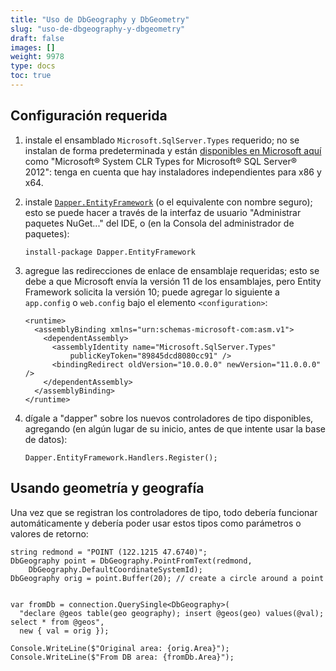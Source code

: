 ```yaml
---
title: "Uso de DbGeography y DbGeometry"
slug: "uso-de-dbgeography-y-dbgeometry"
draft: false
images: []
weight: 9978
type: docs
toc: true
---
```


## Configuración requerida
1. instale el ensamblado `Microsoft.SqlServer.Types` requerido; no se instalan de forma predeterminada y están [disponibles en Microsoft aquí](https://www.microsoft.com/en-gb/download/details.aspx?id=29065) como "Microsoft® System CLR Types for Microsoft® SQL Server® 2012": tenga en cuenta que hay instaladores independientes para x86 y x64.
2. instale [`Dapper.EntityFramework`](https://www.nuget.org/packages/dapper.entityframework) (o el equivalente con nombre seguro); esto se puede hacer a través de la interfaz de usuario "Administrar paquetes NuGet..." del IDE, o (en la Consola del administrador de paquetes):

       install-package Dapper.EntityFramework
3. agregue las redirecciones de enlace de ensamblaje requeridas; esto se debe a que Microsoft envía la versión 11 de los ensamblajes, pero Entity Framework solicita la versión 10; puede agregar lo siguiente a `app.config` o `web.config` bajo el elemento `<configuration>`:

       <runtime>
         <assemblyBinding xmlns="urn:schemas-microsoft-com:asm.v1">
           <dependentAssembly>
             <assemblyIdentity name="Microsoft.SqlServer.Types" 
                 publicKeyToken="89845dcd8080cc91" />
             <bindingRedirect oldVersion="10.0.0.0" newVersion="11.0.0.0" />
           </dependentAssembly>
         </assemblyBinding>
       </runtime>
4. dígale a "dapper" sobre los nuevos controladores de tipo disponibles, agregando (en algún lugar de su inicio, antes de que intente usar la base de datos):

       Dapper.EntityFramework.Handlers.Register();

## Usando geometría y geografía
Una vez que se registran los controladores de tipo, todo debería funcionar automáticamente y debería poder usar estos tipos como parámetros o valores de retorno:

    string redmond = "POINT (122.1215 47.6740)";
    DbGeography point = DbGeography.PointFromText(redmond,
        DbGeography.DefaultCoordinateSystemId);
    DbGeography orig = point.Buffer(20); // create a circle around a point


    var fromDb = connection.QuerySingle<DbGeography>(
      "declare @geos table(geo geography); insert @geos(geo) values(@val); select * from @geos",
      new { val = orig });

    Console.WriteLine($"Original area: {orig.Area}");
    Console.WriteLine($"From DB area: {fromDb.Area}");


